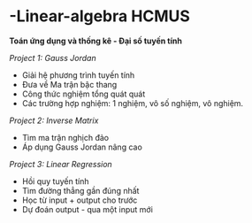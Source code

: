 # -Linear-algebra HCMUS
**Toán ứng dụng và thống kê - Đại số tuyến tính**

*Project 1: Gauss Jordan*
- Giải hệ phương trình tuyến tính 
- Đưa về Ma trận bậc thang
- Công thức nghiệm tổng quát quát
- Các trường hợp nghiệm: 1 nghiệm, vô số nghiệm, vô nghiệm.

*Project 2: Inverse Matrix*
- Tìm ma trận nghịch đảo
- Áp dụng Gauss Jordan nâng cao

*Project 3: Linear Regression*
- Hồi quy tuyến tính
- Tìm đường thẳng gần đúng nhất
- Học từ input + output cho trước
- Dự đoán output - qua một input mới 